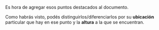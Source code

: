 Es hora de agregar esos puntos destacados al documento. 

Como habrás visto, podés distinguirlos/diferenciarlos por su **ubicación** particular que hay en ese punto y la **altura** a la que se encuentran.